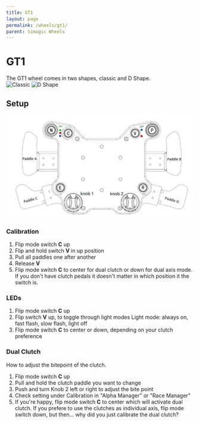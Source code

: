```yaml
---
title: GT1
layout: page
permalink: /wheels/gt1/
parent: Simagic Wheels
---
```

# GT1
The GT1 wheel comes in two shapes, classic and D Shape.<br>
<img src="https://www.simagic.com/assets/img/%E4%BA%A7%E5%93%81%E5%9B%BEGT1.png" alt="Classic" width="200"/>
<img src="https://www.simagic.com/assets/img/%E4%BA%A7%E5%93%81%E5%9B%BEGT1-D.png" alt="D Shape" width="200"/><br>
## Setup
<img src="/assets/images/GT1_buttons.jpg" alt="drawing"/><br>
### Calibration
1. Flip mode switch **C** up
1. Flip and hold switch **V** in up position
1. Pull all paddles one after another
1. Release **V**
1. Flip mode switch **C** to center for dual clutch or down for dual axis mode.
   If you don't have clutch pedals it doesn't matter in which position it the switch is.
### LEDs
1. Flip mode switch **C** up
1. Flip switch **V** up, to toggle through light modes
   Light mode: always on, fast flash, slow flash, light off
1. Flip mode switch **C** to center or down, depending on your clutch preference
### Dual Clutch
How to adjust the bitepoint of the clutch.
1. Flip mode switch **C** up
1. Pull and hold the clutch paddle you want to change
1. Push and turn Knob 2 left or right to adjust the bite point
1. Check setting under Calibration in "Alpha Manager" or "Race Manager"
1. If you're happy, flip mode switch **C** to center which will activate dual clutch.
   If you prefere to use the clutches as individual axis, flip mode switch down, but then...
   why did you just calibrate the dual clutch?
